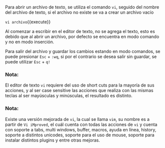 Para abrir un archivo de texto, se utiliza el comando `vi`, seguido del nombre del archivo de texto, si el archivo no existe se va a crear un archivo vacío 

`vi archivo`{{execute}}

Al comenzar a escribir en el editor de texto, no se agrega el texto, esto es debido que al abrir un archivo, por defecto se encuentra en modo comando y no en modo inserción.

Para salir del archivo y guardar los cambios estando en modo comandos, se puede presionar `Esc` + `:wq`, si por el contrario se desea salir sin guardar, se puede utilizar `Esc` + `q!`

### Nota:
El editor de texto `vi` requiere del uso de short cuts para la mayoría de sus acciones, y al ser case sensitive las acciones que realiza con las mismas teclas al ser mayúsculas y minúsculas, el resultado es distinto.

### Nota:
Existe una versión mejorada de `vi`, la cual se llama `vim`, su nombre es a partir de `Vi iMproved`, el cuál cuenta con todas las acciones de `vi` y cuenta con soporte a tabs, multi windows, buffer, macros, ayuda en línea, history, soporte a distintos unicodes, soporte para el uso de mouse, soporte para instalar distintos plugins y entre otras mejoras.